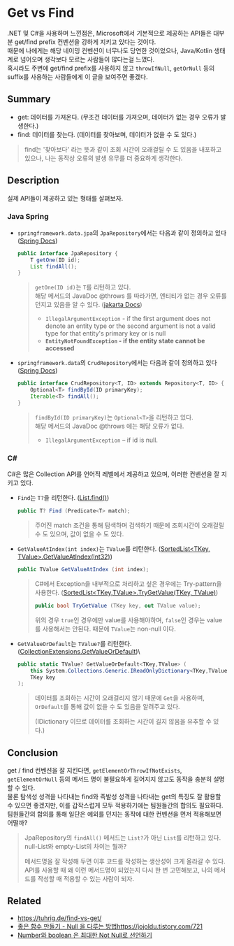 # Get vs Find
.NET 및 C#을 사용하며 느낀점은, Microsoft에서 기본적으로 제공하는 API들은 대부분 get/find prefix 컨벤션을 강하게 지키고 있다는 것이다.\
때문에 나에게는 해당 네이밍 컨벤션이 너무나도 당연한 것이었으나, Java/Kotlin 생태계로 넘어오며 생각보다 모르는 사람들이 많다는걸 느꼈다.\
혹시라도 주변에 get/find prefix를 사용하지 않고 `throwIfNull`, `getOrNull` 등의 suffix를 사용하는 사람들에게 이 글을 보여주면 좋겠다.

## Summary
- get: 데이터를 가져온다. (무조건 데이터를 가져오며, 데이터가 없는 경우 오류가 발생한다.)
- find: 데이터를 찾는다. (데이터를 찾아보며, 데이터가 없을 수 도 있다.)

> find는 '찾아보다' 라는 뜻과 같이 조회 시간이 오래걸릴 수 도 있음을 내포하고 있으나, 나는 동작상 오류의 발생 유무를 더 중요하게 생각한다.

## Description
실제 API들이 제공하고 있는 형태를 살펴보자.

### Java Spring
- `springframework.data.jpa`의 `JpaRepository`에서는 다음과 같이 정의하고 있다 ([Spring Docs](https://docs.spring.io/spring-data/jpa/docs/current/api/org/springframework/data/jpa/repository/JpaRepository.html))
  ```java
  public interface JpaRepository {
      T getOne(ID id);
      List findAll();
  }
  ```
  > `getOne(ID id)`는 `T`를 리턴하고 있다.<br>
  > 해당 메서드의 JavaDoc @throws 를 따라가면, 엔티티가 없는 경우 오류를 던지고 있음을 알 수 있다. ([jakarta Docs](https://jakarta.ee/specifications/persistence/3.1/apidocs/jakarta.persistence/jakarta/persistence/entitymanager#getReference(java.lang.Class,java.lang.Object)))
  > - `IllegalArgumentException` - if the first argument does not denote an entity type or the second argument is not a valid type for that entity's primary key or is null
  > - **`EntityNotFoundException` - if the entity state cannot be accessed**

- `springframework.data`의 `CrudRepository`에서는 다음과 같이 정의하고 있다 ([Spring Docs](https://docs.spring.io/spring-data/commons/docs/current/api/org/springframework/data/repository/CrudRepository.html))
  ```java
  public interface CrudRepository<T, ID> extends Repository<T, ID> {
      Optional<T> findById(ID primaryKey); 
      Iterable<T> findAll();
  }
  ```
  > `findById(ID primaryKey)`는 `Optional<T>`을 리턴하고 있다.<br>
  > 해당 메서드의 JavaDoc @throws 에는 해당 오류가 없다.
  > - `IllegalArgumentException` – if id is null.


### C#
C#은 많은 Collection API를 언어적 레벨에서 제공하고 있으며, 이러한 컨벤션을 잘 지키고 있다.

- `Find`는 `T?`을 리턴한다. ([List<T>.find()](https://learn.microsoft.com/ko-kr/dotnet/api/system.collections.generic.list-1.find?view=net-7.0))
  ```csharp
  public T? Find (Predicate<T> match);
  ```
  > 주어진 match 조건을 통해 탐색하며 검색하기 때문에 조회시간이 오래걸릴 수 도 있으며, 값이 없을 수 도 있다.

- `GetValueAtIndex(int index)`는 `TValue`를 리턴한다. ([SortedList<TKey, TValue>.GetValueAtIndex(Int32)](https://learn.microsoft.com/en-us/dotnet/api/system.collections.generic.sortedlist-2.getvalueatindex?view=net-7.0))
  ```csharp
  public TValue GetValueAtIndex (int index);
  ```
  > C#에서 Exception을 내부적으로 처리하고 싶은 경우에는 Try-pattern을 사용한다. ([SortedList<TKey,TValue>.TryGetValue(TKey, TValue)](https://learn.microsoft.com/en-us/dotnet/api/system.collections.generic.sortedlist-2.trygetvalue?view=net-7.0))
  > ```csharp
  > public bool TryGetValue (TKey key, out TValue value);
  > ```
  > 위의 경우 `true`인 경우에만 value를 사용해야하며, `false`인 경우는 value를 사용해서는 안된다. 때문에 `TValue`는 non-null 이다.

- `GetValueOrDefault`는 `TValue?`를 리턴한다. ([CollectionExtensions.GetValueOrDefault](https://learn.microsoft.com/en-us/dotnet/api/system.collections.generic.collectionextensions.getvalueordefault?view=net-7.0))\
  ```csharp
  public static TValue? GetValueOrDefault<TKey,TValue> (
      this System.Collections.Generic.IReadOnlyDictionary<TKey,TValue> dictionary,
      TKey key
  );
  ```
  > 데이터를 조회하는 시간이 오래걸리지 않기 때문에 `Get`을 사용하며, `OrDefault`를 통해 값이 없을 수 도 있음을 알려주고 있다.
  > 
  > (IDictionary 이므로 데이터를 조회하는 시간이 길지 않음을 유추할 수 있다.)

## Conclusion
get / find 컨벤션을 잘 지킨다면, `getElementOrThrowIfNotExists`, `getElementOrNull` 등의 메서드 명이 불필요하게 길어지지 않고도 동작을 충분히 설명할 수 있다.\
물론 탐색성 성격을 나타내는 find와 즉발성 성격을 나타내는 get의 특징도 잘 활용할 수 있으면 좋겠지만, 이를 갑작스럽게 모두 적용하기에는 팀원들간의 합의도 필요하다.\
팀원들간의 합의를 통해 일단은 예외를 던지는 동작에 대한 컨벤션을 먼저 적용해보면 어떨까?

> JpaRepository의 `findAll()` 메서드는 `List?`가 아닌 `List`를 리턴하고 있다.
> null-List와 empty-List의 차이는 뭘까?
> 
> 메서드명을 잘 작성해 두면 이후 코드를 작성하는 생산성이 크게 올라갈 수 있다.
> API를 사용할 때 왜 이런 메서드명이 되었는지 다시 한 번 고민해보고, 나의 메서드를 작성할 때 적용할 수 있는 사람이 되자.

## Related
- https://tuhrig.de/find-vs-get/
- [좋은 함수 만들기 - Null 을 다루는 방법](https://jojoldu.tistory.com/721)https://jojoldu.tistory.com/721
- [Number와 boolean 은 최대한 Not Null로 선언하기](https://jojoldu.tistory.com/718)
